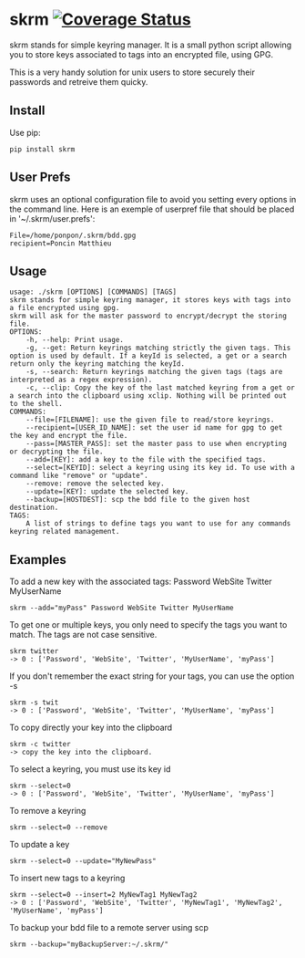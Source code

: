 skrm [![Coverage Status](https://coveralls.io/repos/github/PoncinMatthieu/skrm/badge.svg?branch=master)](https://coveralls.io/github/PoncinMatthieu/skrm?branch=master)
====

skrm stands for simple keyring manager.
It is a small python script allowing you to store keys associated to tags into an encrypted file, using GPG.

This is a very handy solution for unix users to store securely their passwords and retreive them quicky.

Install
-------
Use pip:
```
pip install skrm
```

User Prefs
----------
skrm uses an optional configuration file to avoid you setting every options in the command line.
Here is an exemple of userpref file that should be placed in '~/.skrm/user.prefs':

    File=/home/ponpon/.skrm/bdd.gpg
    recipient=Poncin Matthieu


Usage
-----

    usage: ./skrm [OPTIONS] [COMMANDS] [TAGS]
    skrm stands for simple keyring manager, it stores keys with tags into a file encrypted using gpg.
    skrm will ask for the master password to encrypt/decrypt the storing file.
    OPTIONS:
        -h, --help: Print usage.
        -g, --get: Return keyrings matching strictly the given tags. This option is used by default. If a keyId is selected, a get or a search return only the keyring matching the keyId.
        -s, --search: Return keyrings matching the given tags (tags are interpreted as a regex expression).
        -c, --clip: Copy the key of the last matched keyring from a get or a search into the clipboard using xclip. Nothing will be printed out to the shell.
    COMMANDS:
        --file=[FILENAME]: use the given file to read/store keyrings.
        --recipient=[USER_ID_NAME]: set the user id name for gpg to get the key and encrypt the file.
        --pass=[MASTER_PASS]: set the master pass to use when encrypting or decrypting the file.
        --add=[KEY]: add a key to the file with the specified tags.
        --select=[KEYID]: select a keyring using its key id. To use with a command like "remove" or "update".
        --remove: remove the selected key.
        --update=[KEY]: update the selected key.
        --backup=[HOSTDEST]: scp the bdd file to the given host destination.
    TAGS:
        A list of strings to define tags you want to use for any commands keyring related management.


Examples
--------
To add a new key with the associated tags: Password WebSite Twitter MyUserName

    skrm --add="myPass" Password WebSite Twitter MyUserName

To get one or multiple keys, you only need to specify the tags you want to match.
The tags are not case sensitive.

    skrm twitter
    -> 0 : ['Password', 'WebSite', 'Twitter', 'MyUserName', 'myPass']

If you don't remember the exact string for your tags, you can use the option -s

    skrm -s twit
    -> 0 : ['Password', 'WebSite', 'Twitter', 'MyUserName', 'myPass']

To copy directly your key into the clipboard

    skrm -c twitter
    -> copy the key into the clipboard.

To select a keyring, you must use its key id

    skrm --select=0
    -> 0 : ['Password', 'WebSite', 'Twitter', 'MyUserName', 'myPass']

To remove a keyring

    skrm --select=0 --remove

To update a key

    skrm --select=0 --update="MyNewPass"

To insert new tags to a keyring

    skrm --select=0 --insert=2 MyNewTag1 MyNewTag2
    -> 0 : ['Password', 'WebSite', 'Twitter', 'MyNewTag1', 'MyNewTag2', 'MyUserName', 'myPass']

To backup your bdd file to a remote server using scp

    skrm --backup="myBackupServer:~/.skrm/"

